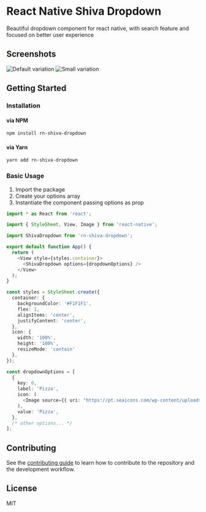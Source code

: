 # React Native Shiva Dropdown
Beautiful dropdown component for react native, with search feature and focused on better user experience

## Screenshots
![Default variation](https://media.giphy.com/media/XTiFVDvUbEGKRoBbov/giphy.gif)
![Small variation](https://media.giphy.com/media/9KRGcDsmQ6h9pgb4eZ/giphy.gif)
## Getting Started
### Installation
#### via NPM
```sh
npm install rn-shiva-dropdown
```
#### via Yarn
```sh
yarn add rn-shiva-dropdown
```
### Basic Usage
1. Import the package
2. Create your options array
3. Instantiate the component passing options as prop

```ts
import * as React from 'react';

import { StyleSheet, View, Image } from 'react-native';

import ShivaDropdown from 'rn-shiva-dropdown';

export default function App() {
  return (
    <View style={styles.container}>
      <ShivaDropdown options={dropdownOptions} />
    </View>
  );
}

const styles = StyleSheet.create({
  container: {
    backgroundColor: '#F1F1F1',
    flex: 1,
    alignItems: 'center',
    justifyContent: 'center',
  },
  icon: { 
    width: '100%', 
    height: '100%', 
    resizeMode: 'contain' 
  },
});

const dropdownOptions = [
  {
    key: 0,
    label: 'Pizza',
    icon: (
      <Image source={{ uri: "https://pt.seaicons.com/wp-content/uploads/2015/10/Pizza-icon.png" }} style={styles.icon} />
    ),
    value: 'Pizza',
  },
  /* other options... */
];
```
## Contributing

See the [contributing guide](CONTRIBUTING.md) to learn how to contribute to the repository and the development workflow.

## License

MIT
